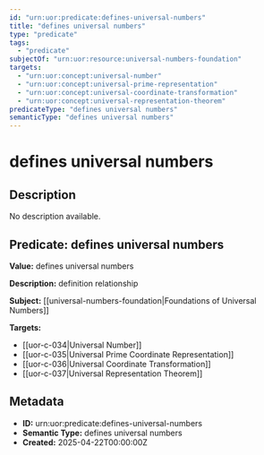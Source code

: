 ```yaml
---
id: "urn:uor:predicate:defines-universal-numbers"
title: "defines universal numbers"
type: "predicate"
tags:
  - "predicate"
subjectOf: "urn:uor:resource:universal-numbers-foundation"
targets:
  - "urn:uor:concept:universal-number"
  - "urn:uor:concept:universal-prime-representation"
  - "urn:uor:concept:universal-coordinate-transformation"
  - "urn:uor:concept:universal-representation-theorem"
predicateType: "defines universal numbers"
semanticType: "defines universal numbers"
---
```


# defines universal numbers

## Description

No description available.

## Predicate: defines universal numbers

**Value:** defines universal numbers

**Description:** definition relationship

**Subject:** [[universal-numbers-foundation|Foundations of Universal Numbers]]

**Targets:**

- [[uor-c-034|Universal Number]]
- [[uor-c-035|Universal Prime Coordinate Representation]]
- [[uor-c-036|Universal Coordinate Transformation]]
- [[uor-c-037|Universal Representation Theorem]]

## Metadata

- **ID:** urn:uor:predicate:defines-universal-numbers
- **Semantic Type:** defines universal numbers
- **Created:** 2025-04-22T00:00:00Z
